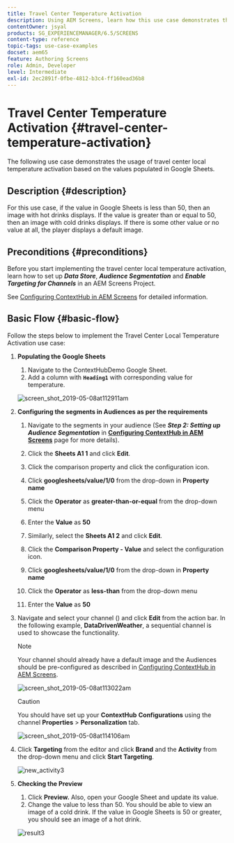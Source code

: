 ```yaml
---
title: Travel Center Temperature Activation
description: Using AEM Screens, learn how this use case demonstrates the usage of travel center local temperature activation based on the values populated in Google Sheets.
contentOwner: jsyal
products: SG_EXPERIENCEMANAGER/6.5/SCREENS
content-type: reference
topic-tags: use-case-examples
docset: aem65
feature: Authoring Screens
role: Admin, Developer
level: Intermediate
exl-id: 2ec2891f-0fbe-4812-b3c4-ff160ead36b8
---
```

# Travel Center Temperature Activation {#travel-center-temperature-activation}

The following use case demonstrates the usage of travel center local temperature activation based on the values populated in Google Sheets.

## Description {#description}

For this use case, if the value in Google Sheets is less than 50, then an image with hot drinks displays. If the value is greater than or equal to 50, then an image with cold drinks displays. If there is some other value or no value at all, the player displays a default image.

## Preconditions {#preconditions}

Before you start implementing the travel center local temperature activation, learn how to set up ***Data Store***, ***Audience Segmentation*** and ***Enable Targeting for Channels*** in an AEM Screens Project.

See [Configuring ContextHub in AEM Screens](configuring-context-hub.md) for detailed information.

## Basic Flow {#basic-flow}

Follow the steps below to implement the Travel Center Local Temperature Activation use case:

1. **Populating the Google Sheets**

    1. Navigate to the ContextHubDemo Google Sheet.
    1. Add a column with **`Heading1`** with corresponding value for temperature.

   ![screen_shot_2019-05-08at112911am](assets/screen_shot_2019-05-08at112911am.png)

1. **Configuring the segments in Audiences as per the requirements**

    1. Navigate to the segments in your audience (See ***Step 2: Setting up Audience Segmentation*** in **[Configuring ContextHub in AEM Screens](configuring-context-hub.md)** page for more details).

    1. Click the **Sheets A1 1** and click **Edit**.

    1. Click the comparison property and click the configuration icon.
    1. Click **googlesheets/value/1/0** from the drop-down in **Property name**

    1. Click the **Operator** as **greater-than-or-equal** from the drop-down menu

    1. Enter the **Value** as **50**

    1. Similarly, select the **Sheets A1 2** and click **Edit**.

    1. Click the **Comparison Property - Value** and select the configuration icon.
    1. Click **googlesheets/value/1/0** from the drop-down in **Property name**

    1. Click the **Operator** as **less-than** from the drop-down menu

    1. Enter the **Value** as **50**

1. Navigate and select your channel () and click **Edit** from the action bar. In the following example, **DataDrivenWeather**, a sequential channel is used to showcase the functionality.

   >[!NOTE]
   >
   >Your channel should already have a default image and the Audiences should be pre-configured as described in [Configuring ContextHub in AEM Screens](configuring-context-hub.md).

   ![screen_shot_2019-05-08at113022am](assets/screen_shot_2019-05-08at113022am.png)

   >[!CAUTION]
   >
   >You should have set up your **ContextHub** **Configurations** using the channel **Properties** > **Personalization** tab.

   ![screen_shot_2019-05-08at114106am](assets/screen_shot_2019-05-08at114106am.png)

1. Click **Targeting** from the editor and click **Brand** and the **Activity** from the drop-down menu and click **Start Targeting**.

   ![new_activity3](assets/new_activity3.gif)

1. **Checking the Preview**

    1. Click **Preview.** Also, open your Google Sheet and update its value.
    1. Change the value to less than 50. You should be able to view an image of a cold drink. If the value in Google Sheets is 50 or greater, you should see an image of a hot drink.

    ![result3](assets/result3.gif)
